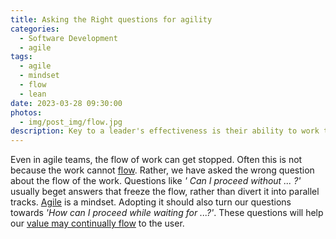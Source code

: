 ```yaml
---
title: Asking the Right questions for agility
categories:
  - Software Development
  - agile
tags:
  - agile
  - mindset
  - flow
  - lean
date: 2023-03-28 09:30:00
photos: 
  - img/post_img/flow.jpg
description: Key to a leader's effectiveness is their ability to work through others. So how do you do that?
---
```


Even in agile teams, the flow of work can get stopped. Often this is not because the work cannot [flow](https://flowframework.org/flow-metrics/). Rather, we have asked the wrong question about the flow of the work. Questions like _' Can I proceed without ... ?'_ usually beget answers that freeze the flow, rather than divert it into parallel tracks. [Agile](https://agilemanifesto.org/) is a mindset. Adopting it should also turn our questions towards _'How can I proceed while waiting for ...?'_. These questions will help our [value may continually flow](https://online.kettering.edu/news/2016/07/07/understanding-principle-flow-lean-manufacturing) to the user.
